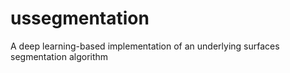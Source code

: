 # ussegmentation
A deep learning-based implementation of an underlying surfaces segmentation algorithm
